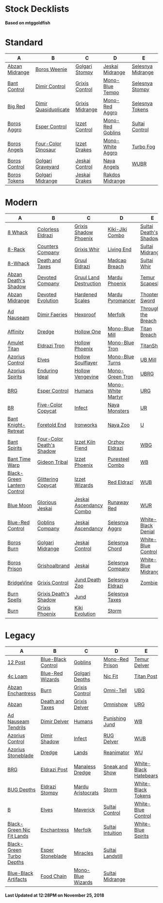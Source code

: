 # Stock Decklists
#### Based on mtggoldfish


# Standard

|                               A                                |                                     B                                      |                                C                                 |                                 D                                  |                                  E                                   |
|----------------------------------------------------------------|----------------------------------------------------------------------------|------------------------------------------------------------------|--------------------------------------------------------------------|----------------------------------------------------------------------|
|[Abzan Midrange](./mtggoldfish/Standard/decks/Abzan_Midrange.md)|[Boros Weenie](./mtggoldfish/Standard/decks/Boros_Weenie.md)                |[Golgari Stompy](./mtggoldfish/Standard/decks/Golgari_Stompy.md)  |[Jeskai Midrange](./mtggoldfish/Standard/decks/Jeskai_Midrange.md)  |[Selesnya Midrange](./mtggoldfish/Standard/decks/Selesnya_Midrange.md)|
|[Bant Control](./mtggoldfish/Standard/decks/Bant_Control.md)    |[Dimir Control](./mtggoldfish/Standard/decks/Dimir_Control.md)              |[Grixis Control](./mtggoldfish/Standard/decks/Grixis_Control.md)  |[Mono-Blue Tempo](./mtggoldfish/Standard/decks/Mono-Blue_Tempo.md)  |[Selesnya Stompy](./mtggoldfish/Standard/decks/Selesnya_Stompy.md)    |
|[Big Red](./mtggoldfish/Standard/decks/Big_Red.md)              |[Dimir Quasiduplicate](./mtggoldfish/Standard/decks/Dimir_Quasiduplicate.md)|[Grixis Midrange](./mtggoldfish/Standard/decks/Grixis_Midrange.md)|[Mono-Red Aggro](./mtggoldfish/Standard/decks/Mono-Red_Aggro.md)    |[Selesnya Tokens](./mtggoldfish/Standard/decks/Selesnya_Tokens.md)    |
|[Boros Aggro](./mtggoldfish/Standard/decks/Boros_Aggro.md)      |[Esper Control](./mtggoldfish/Standard/decks/Esper_Control.md)              |[Izzet Control](./mtggoldfish/Standard/decks/Izzet_Control.md)    |[Mono-Red Goblins](./mtggoldfish/Standard/decks/Mono-Red_Goblins.md)|[Sultai Control](./mtggoldfish/Standard/decks/Sultai_Control.md)      |
|[Boros Angels](./mtggoldfish/Standard/decks/Boros_Angels.md)    |[Four-Color Dinosaur](./mtggoldfish/Standard/decks/Four-Color_Dinosaur.md)  |[Izzet Drakes](./mtggoldfish/Standard/decks/Izzet_Drakes.md)      |[Mono-White Aggro](./mtggoldfish/Standard/decks/Mono-White_Aggro.md)|[Turbo Fog](./mtggoldfish/Standard/decks/Turbo_Fog.md)                |
|[Boros Control](./mtggoldfish/Standard/decks/Boros_Control.md)  |[Golgari Graveyard](./mtggoldfish/Standard/decks/Golgari_Graveyard.md)      |[Jeskai Control](./mtggoldfish/Standard/decks/Jeskai_Control.md)  |[Naya Angels](./mtggoldfish/Standard/decks/Naya_Angels.md)          |[WUBR](./mtggoldfish/Standard/decks/WUBR.md)                          |
|[Boros Tokens](./mtggoldfish/Standard/decks/Boros_Tokens.md)    |[Golgari Midrange](./mtggoldfish/Standard/decks/Golgari_Midrange.md)        |[Jeskai Drakes](./mtggoldfish/Standard/decks/Jeskai_Drakes.md)    |[Rakdos Midrange](./mtggoldfish/Standard/decks/Rakdos_Midrange.md)  |                                                                      |


# Modern

|                                           A                                            |                                         B                                          |                                       C                                        |                                 D                                  |                                     E                                      |
|----------------------------------------------------------------------------------------|------------------------------------------------------------------------------------|--------------------------------------------------------------------------------|--------------------------------------------------------------------|----------------------------------------------------------------------------|
|[8 Whack](./mtggoldfish/Modern/decks/8_Whack.md)                                        |[Colorless Eldrazi](./mtggoldfish/Modern/decks/Colorless_Eldrazi.md)                |[Grixis Shadow Phoenix](./mtggoldfish/Modern/decks/Grixis_Shadow_Phoenix.md)    |[Kiki-Jiki Combo](./mtggoldfish/Modern/decks/Kiki-Jiki_Combo.md)    |[Sultai Death's Shadow](./mtggoldfish/Modern/decks/Sultai_Death's_Shadow.md)|
|[8-Rack](./mtggoldfish/Modern/decks/8-Rack.md)                                          |[Counters Company](./mtggoldfish/Modern/decks/Counters_Company.md)                  |[Grixis Whir](./mtggoldfish/Modern/decks/Grixis_Whir.md)                        |[Living End](./mtggoldfish/Modern/decks/Living_End.md)              |[Sultai Midrange](./mtggoldfish/Modern/decks/Sultai_Midrange.md)            |
|[8-Whack](./mtggoldfish/Modern/decks/8-Whack.md)                                        |[Death and Taxes](./mtggoldfish/Modern/decks/Death_and_Taxes.md)                    |[Gruul Eldrazi](./mtggoldfish/Modern/decks/Gruul_Eldrazi.md)                    |[Madcap Breach](./mtggoldfish/Modern/decks/Madcap_Breach.md)        |[Sultai Whir](./mtggoldfish/Modern/decks/Sultai_Whir.md)                    |
|[Abzan Death's Shadow](./mtggoldfish/Modern/decks/Abzan_Death's_Shadow.md)              |[Devoted Company](./mtggoldfish/Modern/decks/Devoted_Company.md)                    |[Gruul Land Destruction](./mtggoldfish/Modern/decks/Gruul_Land_Destruction.md)  |[Mardu Phoenix](./mtggoldfish/Modern/decks/Mardu_Phoenix.md)        |[Temur Scapeshift](./mtggoldfish/Modern/decks/Temur_Scapeshift.md)          |
|[Abzan Midrange](./mtggoldfish/Modern/decks/Abzan_Midrange.md)                          |[Devoted Evolution](./mtggoldfish/Modern/decks/Devoted_Evolution.md)                |[Hardened Scales](./mtggoldfish/Modern/decks/Hardened_Scales.md)                |[Mardu Pyromancer](./mtggoldfish/Modern/decks/Mardu_Pyromancer.md)  |[Thopter Sword](./mtggoldfish/Modern/decks/Thopter_Sword.md)                |
|[Ad Nauseam](./mtggoldfish/Modern/decks/Ad_Nauseam.md)                                  |[Dimir Faeries](./mtggoldfish/Modern/decks/Dimir_Faeries.md)                        |[Hexproof](./mtggoldfish/Modern/decks/Hexproof.md)                              |[Merfolk](./mtggoldfish/Modern/decks/Merfolk.md)                    |[Through the Breach](./mtggoldfish/Modern/decks/Through_the_Breach.md)      |
|[Affinity](./mtggoldfish/Modern/decks/Affinity.md)                                      |[Dredge](./mtggoldfish/Modern/decks/Dredge.md)                                      |[Hollow One](./mtggoldfish/Modern/decks/Hollow_One.md)                          |[Mono-Blue Mill](./mtggoldfish/Modern/decks/Mono-Blue_Mill.md)      |[Titan Breach](./mtggoldfish/Modern/decks/Titan_Breach.md)                  |
|[Amulet Titan](./mtggoldfish/Modern/decks/Amulet_Titan.md)                              |[Eldrazi Tron](./mtggoldfish/Modern/decks/Eldrazi_Tron.md)                          |[Hollow Phoenix](./mtggoldfish/Modern/decks/Hollow_Phoenix.md)                  |[Mono-Blue Tron](./mtggoldfish/Modern/decks/Mono-Blue_Tron.md)      |[TitanShift](./mtggoldfish/Modern/decks/TitanShift.md)                      |
|[Azorius Control](./mtggoldfish/Modern/decks/Azorius_Control.md)                        |[Elves](./mtggoldfish/Modern/decks/Elves.md)                                        |[Hollow Soulflayer](./mtggoldfish/Modern/decks/Hollow_Soulflayer.md)            |[Mono-Blue Turns](./mtggoldfish/Modern/decks/Mono-Blue_Turns.md)    |[UB Mill](./mtggoldfish/Modern/decks/UB_Mill.md)                            |
|[Azorius Spirits](./mtggoldfish/Modern/decks/Azorius_Spirits.md)                        |[Enduring Ideal](./mtggoldfish/Modern/decks/Enduring_Ideal.md)                      |[Hollow Vengevine](./mtggoldfish/Modern/decks/Hollow_Vengevine.md)              |[Mono-Green Tron](./mtggoldfish/Modern/decks/Mono-Green_Tron.md)    |[UBRG](./mtggoldfish/Modern/decks/UBRG.md)                                  |
|[BRG](./mtggoldfish/Modern/decks/BRG.md)                                                |[Esper Control](./mtggoldfish/Modern/decks/Esper_Control.md)                        |[Humans](./mtggoldfish/Modern/decks/Humans.md)                                  |[Mono-White Martyr](./mtggoldfish/Modern/decks/Mono-White_Martyr.md)|[URG](./mtggoldfish/Modern/decks/URG.md)                                    |
|[BR](./mtggoldfish/Modern/decks/BR.md)                                                  |[Five-Color Copycat](./mtggoldfish/Modern/decks/Five-Color_Copycat.md)              |[Infect](./mtggoldfish/Modern/decks/Infect.md)                                  |[Naya Monsters](./mtggoldfish/Modern/decks/Naya_Monsters.md)        |[UR](./mtggoldfish/Modern/decks/UR.md)                                      |
|[Bant Knight-Retreat](./mtggoldfish/Modern/decks/Bant_Knight-Retreat.md)                |[Foretold End](./mtggoldfish/Modern/decks/Foretold_End.md)                          |[Ironworks](./mtggoldfish/Modern/decks/Ironworks.md)                            |[Naya Zoo](./mtggoldfish/Modern/decks/Naya_Zoo.md)                  |[U](./mtggoldfish/Modern/decks/U.md)                                        |
|[Bant Spirits](./mtggoldfish/Modern/decks/Bant_Spirits.md)                              |[Four-Color Death's Shadow](./mtggoldfish/Modern/decks/Four-Color_Death's_Shadow.md)|[Izzet Kiln Fiend](./mtggoldfish/Modern/decks/Izzet_Kiln_Fiend.md)              |[Orzhov Eldrazi](./mtggoldfish/Modern/decks/Orzhov_Eldrazi.md)      |[WBG](./mtggoldfish/Modern/decks/WBG.md)                                    |
|[Bant Time Warp](./mtggoldfish/Modern/decks/Bant_Time_Warp.md)                          |[Gideon Tribal](./mtggoldfish/Modern/decks/Gideon_Tribal.md)                        |[Izzet Phoenix](./mtggoldfish/Modern/decks/Izzet_Phoenix.md)                    |[Puresteel Combo](./mtggoldfish/Modern/decks/Puresteel_Combo.md)    |[WB](./mtggoldfish/Modern/decks/WB.md)                                      |
|[Black-Green Lantern Control](./mtggoldfish/Modern/decks/Black-Green_Lantern_Control.md)|[Glittering Copycat](./mtggoldfish/Modern/decks/Glittering_Copycat.md)              |[Izzet Wizards](./mtggoldfish/Modern/decks/Izzet_Wizards.md)                    |[Red Eldrazi](./mtggoldfish/Modern/decks/Red_Eldrazi.md)            |[WUB](./mtggoldfish/Modern/decks/WUB.md)                                    |
|[Blue Moon](./mtggoldfish/Modern/decks/Blue_Moon.md)                                    |[Glorious Jeskai](./mtggoldfish/Modern/decks/Glorious_Jeskai.md)                    |[Jeskai Ascendancy Combo](./mtggoldfish/Modern/decks/Jeskai_Ascendancy_Combo.md)|[Runaway Red](./mtggoldfish/Modern/decks/Runaway_Red.md)            |[WUR](./mtggoldfish/Modern/decks/WUR.md)                                    |
|[Blue-Red Control](./mtggoldfish/Modern/decks/Blue-Red_Control.md)                      |[Goblins Company](./mtggoldfish/Modern/decks/Goblins_Company.md)                    |[Jeskai Ascendancy](./mtggoldfish/Modern/decks/Jeskai_Ascendancy.md)            |[Selesnya Aggro](./mtggoldfish/Modern/decks/Selesnya_Aggro.md)      |[White-Black Denial](./mtggoldfish/Modern/decks/White-Black_Denial.md)      |
|[Boros Burn](./mtggoldfish/Modern/decks/Boros_Burn.md)                                  |[Golgari Midrange](./mtggoldfish/Modern/decks/Golgari_Midrange.md)                  |[Jeskai Control](./mtggoldfish/Modern/decks/Jeskai_Control.md)                  |[Selesnya Chord](./mtggoldfish/Modern/decks/Selesnya_Chord.md)      |[White-Blue Control](./mtggoldfish/Modern/decks/White-Blue_Control.md)      |
|[Boros Prison](./mtggoldfish/Modern/decks/Boros_Prison.md)                              |[Grishoalbrand](./mtggoldfish/Modern/decks/Grishoalbrand.md)                        |[Jeskai](./mtggoldfish/Modern/decks/Jeskai.md)                                  |[Selesnya Company](./mtggoldfish/Modern/decks/Selesnya_Company.md)  |[White-Blue Midrange](./mtggoldfish/Modern/decks/White-Blue_Midrange.md)    |
|[BridgeVine](./mtggoldfish/Modern/decks/BridgeVine.md)                                  |[Grixis Control](./mtggoldfish/Modern/decks/Grixis_Control.md)                      |[Jund Death Zoo](./mtggoldfish/Modern/decks/Jund_Death_Zoo.md)                  |[Selesnya Eldrazi](./mtggoldfish/Modern/decks/Selesnya_Eldrazi.md)  |[Zombies](./mtggoldfish/Modern/decks/Zombies.md)                            |
|[Burn Spells](./mtggoldfish/Modern/decks/Burn_Spells.md)                                |[Grixis Death's Shadow](./mtggoldfish/Modern/decks/Grixis_Death's_Shadow.md)        |[Jund](./mtggoldfish/Modern/decks/Jund.md)                                      |[Selesnya Taxes](./mtggoldfish/Modern/decks/Selesnya_Taxes.md)      |                                                                            |
|[Burn](./mtggoldfish/Modern/decks/Burn.md)                                              |[Grixis Phoenix](./mtggoldfish/Modern/decks/Grixis_Phoenix.md)                      |[Kiki Evolution](./mtggoldfish/Modern/decks/Kiki_Evolution.md)                  |[Storm](./mtggoldfish/Modern/decks/Storm.md)                        |                                                                            |


# Legacy

|                                         A                                          |                                  B                                   |                                 C                                  |                                D                                 |                                     E                                      |
|------------------------------------------------------------------------------------|----------------------------------------------------------------------|--------------------------------------------------------------------|------------------------------------------------------------------|----------------------------------------------------------------------------|
|[12 Post](./mtggoldfish/Legacy/decks/12_Post.md)                                    |[Blue-Black Control](./mtggoldfish/Legacy/decks/Blue-Black_Control.md)|[Goblins](./mtggoldfish/Legacy/decks/Goblins.md)                    |[Mono-Red Prison](./mtggoldfish/Legacy/decks/Mono-Red_Prison.md)  |[Temur Delver](./mtggoldfish/Legacy/decks/Temur_Delver.md)                  |
|[4c Loam](./mtggoldfish/Legacy/decks/4c_Loam.md)                                    |[Blue-Red Wizards](./mtggoldfish/Legacy/decks/Blue-Red_Wizards.md)    |[Golgari Depths](./mtggoldfish/Legacy/decks/Golgari_Depths.md)      |[Nic Fit](./mtggoldfish/Legacy/decks/Nic_Fit.md)                  |[Titan Post](./mtggoldfish/Legacy/decks/Titan_Post.md)                      |
|[Abzan Enchantress](./mtggoldfish/Legacy/decks/Abzan_Enchantress.md)                |[Burn](./mtggoldfish/Legacy/decks/Burn.md)                            |[Grixis Control](./mtggoldfish/Legacy/decks/Grixis_Control.md)      |[Omni-Tell](./mtggoldfish/Legacy/decks/Omni-Tell.md)              |[UBG](./mtggoldfish/Legacy/decks/UBG.md)                                    |
|[Abzan](./mtggoldfish/Legacy/decks/Abzan.md)                                        |[Death and Taxes](./mtggoldfish/Legacy/decks/Death_and_Taxes.md)      |[Grixis Delver](./mtggoldfish/Legacy/decks/Grixis_Delver.md)        |[Omnishow](./mtggoldfish/Legacy/decks/Omnishow.md)                |[URG](./mtggoldfish/Legacy/decks/URG.md)                                    |
|[Ad Nauseam Tendrils](./mtggoldfish/Legacy/decks/Ad_Nauseam_Tendrils.md)            |[Dimir Delver](./mtggoldfish/Legacy/decks/Dimir_Delver.md)            |[Humans](./mtggoldfish/Legacy/decks/Humans.md)                      |[Punishing Jund](./mtggoldfish/Legacy/decks/Punishing_Jund.md)    |[WB](./mtggoldfish/Legacy/decks/WB.md)                                      |
|[Azorius Control](./mtggoldfish/Legacy/decks/Azorius_Control.md)                    |[Dimir Shadow](./mtggoldfish/Legacy/decks/Dimir_Shadow.md)            |[Infect](./mtggoldfish/Legacy/decks/Infect.md)                      |[RUG Delver](./mtggoldfish/Legacy/decks/RUG_Delver.md)            |[WUB](./mtggoldfish/Legacy/decks/WUB.md)                                    |
|[Azorius Stoneblade](./mtggoldfish/Legacy/decks/Azorius_Stoneblade.md)              |[Dredge](./mtggoldfish/Legacy/decks/Dredge.md)                        |[Lands](./mtggoldfish/Legacy/decks/Lands.md)                        |[Reanimator](./mtggoldfish/Legacy/decks/Reanimator.md)            |[WU](./mtggoldfish/Legacy/decks/WU.md)                                      |
|[BRG](./mtggoldfish/Legacy/decks/BRG.md)                                            |[Eldrazi Post](./mtggoldfish/Legacy/decks/Eldrazi_Post.md)            |[Manaless Dredge](./mtggoldfish/Legacy/decks/Manaless_Dredge.md)    |[Sneak and Show](./mtggoldfish/Legacy/decks/Sneak_and_Show.md)    |[White-Black Hatebears](./mtggoldfish/Legacy/decks/White-Black_Hatebears.md)|
|[BUG Depths](./mtggoldfish/Legacy/decks/BUG_Depths.md)                              |[Eldrazi Stompy](./mtggoldfish/Legacy/decks/Eldrazi_Stompy.md)        |[Mardu Aristocrats](./mtggoldfish/Legacy/decks/Mardu_Aristocrats.md)|[Storm](./mtggoldfish/Legacy/decks/Storm.md)                      |[White-Black Tokens](./mtggoldfish/Legacy/decks/White-Black_Tokens.md)      |
|[B](./mtggoldfish/Legacy/decks/B.md)                                                |[Elves](./mtggoldfish/Legacy/decks/Elves.md)                          |[Maverick](./mtggoldfish/Legacy/decks/Maverick.md)                  |[Sultai Control](./mtggoldfish/Legacy/decks/Sultai_Control.md)    |[White-Blue Control](./mtggoldfish/Legacy/decks/White-Blue_Control.md)      |
|[Black-Green Nic Fit Lands](./mtggoldfish/Legacy/decks/Black-Green_Nic_Fit_Lands.md)|[Enchantress](./mtggoldfish/Legacy/decks/Enchantress.md)              |[Merfolk](./mtggoldfish/Legacy/decks/Merfolk.md)                    |[Sultai Intuition](./mtggoldfish/Legacy/decks/Sultai_Intuition.md)|[White-Blue Spirits](./mtggoldfish/Legacy/decks/White-Blue_Spirits.md)      |
|[Black-Green Turbo Depths](./mtggoldfish/Legacy/decks/Black-Green_Turbo_Depths.md)  |[Esper Stoneblade](./mtggoldfish/Legacy/decks/Esper_Stoneblade.md)    |[Miracles](./mtggoldfish/Legacy/decks/Miracles.md)                  |[Sultai Landstill](./mtggoldfish/Legacy/decks/Sultai_Landstill.md)|                                                                            |
|[Blue-Black Artifacts](./mtggoldfish/Legacy/decks/Blue-Black_Artifacts.md)          |[Food Chain](./mtggoldfish/Legacy/decks/Food_Chain.md)                |[Mono-Blue Wizards](./mtggoldfish/Legacy/decks/Mono-Blue_Wizards.md)|[Sultai Midrange](./mtggoldfish/Legacy/decks/Sultai_Midrange.md)  |                                                                            |



#### Last Updated at 12:28PM on November 25, 2018